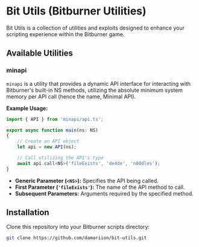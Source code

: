 # Bit Utils (Bitburner Utilities)

Bit Utils is a collection of utilities and exploits designed to enhance your scripting experience within the Bitburner game.

## Available Utilities
### minapi
`minapi` is a utility that provides a dynamic API interface for interacting with Bitburner's built-in NS methods, utilizing the absolute minimum system memory per API call (hence the name, Minimal API).

**Example Usage:**
```typescript
import { API } from 'minapi/api.ts';

export async function main(ns: NS)
{
    // Create an API object
    let api = new API(ns);

    // Call utilizing the API's type
    await api.call<NS>('fileExists', 'de4de', 'n00dles');
}
```

- **Generic Parameter (`<NS>`):** Specifies the API being called.
- **First Parameter (`'fileExists'`):** The name of the API method to call.
- **Subsequent Parameters:** Arguments required by the specified method.

## Installation
Clone this repository into your Bitburner scripts directory:

```bash
git clone https://github.com/damariion/bit-utils.git
```
